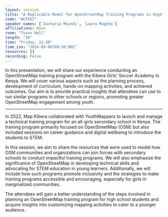 ```yaml
---
layout: session
title: "A Replicable Model for OpenStreetMap Training Programs in High Schools"
code: "WCFXG7"
speaker_names: ['Zacharia Muindi', 'Laura Mugeha']
affiliations: None
room: "Tsavo Hall"
length: "20"
time: "Friday, 12:30"
time_iso: "2024-09-06T09:30:00Z"
resources: []
recording: False
---
```


In this presentation, we will share our experience conducting an OpenStreetMap training program with the Kibera Girls' Soccer Academy in Kenya. We will cover various aspects such as the planning process, development of curriculum, hands-on mapping activities, and achieved outcomes. Our aim is to provide practical insights that attendees can use to run similar programs in other schools or regions, promoting greater OpenStreetMap engagement among youth.

<hr>

In 2022, Map Kibera collaborated with YouthMappers to launch and manage a technical training program for an all-girls secondary school in Kenya. The training program primarily focused on OpenStreetMap (OSM) but also included sessions on career guidance and digital wellbeing to introduce the students to STEM.

In this session, we aim to share the resources that were used to model how OSM communities and organizations can join forces with secondary schools to conduct impactful training programs. We will also emphasize the significance of OpenStreetMap in developing technical skills and advocating for STEM education in young learners. Additionally, we will include how such programs promote inclusivity and the strategies to make training programs accessible and encouraging, especially for girls in marginalized communities.

The attendees will gain a better understanding of the steps involved in planning an OpenStreetMap training program for high school students and acquire insights into customizing mapping activities to cater to a younger audience.

